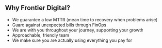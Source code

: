 ## Why Frontier Digital?

- We guarantee a low MTTR (mean time to recovery when problems arise)
- Guard against unexpected bills through FinOps
- We are with you throughout your journey, supporting your growth
- Approachable, friendly team
- We make sure you are actually using everything you pay for
